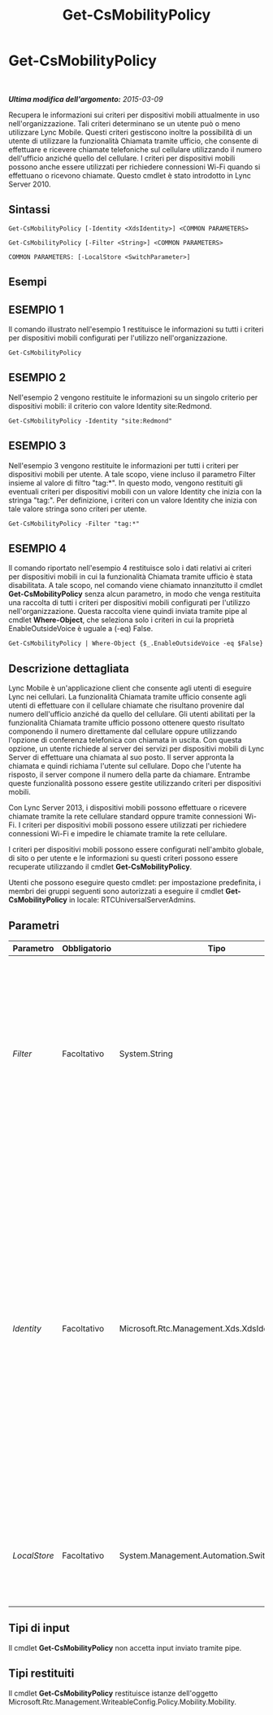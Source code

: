 ﻿---
title: Get-CsMobilityPolicy
TOCTitle: Get-CsMobilityPolicy
ms:assetid: 51ef83de-9cc2-4df8-b4f1-8d816b8de431
ms:mtpsurl: https://technet.microsoft.com/it-it/library/Hh690017(v=OCS.15)
ms:contentKeyID: 49300574
ms.date: 08/24/2015
mtps_version: v=OCS.15
ms.translationtype: HT
---

# Get-CsMobilityPolicy

 

_**Ultima modifica dell'argomento:** 2015-03-09_

Recupera le informazioni sui criteri per dispositivi mobili attualmente in uso nell'organizzazione. Tali criteri determinano se un utente può o meno utilizzare Lync Mobile. Questi criteri gestiscono inoltre la possibilità di un utente di utilizzare la funzionalità Chiamata tramite ufficio, che consente di effettuare e ricevere chiamate telefoniche sul cellulare utilizzando il numero dell'ufficio anziché quello del cellulare. I criteri per dispositivi mobili possono anche essere utilizzati per richiedere connessioni Wi-Fi quando si effettuano o ricevono chiamate. Questo cmdlet è stato introdotto in Lync Server 2010.

## Sintassi

    Get-CsMobilityPolicy [-Identity <XdsIdentity>] <COMMON PARAMETERS>

    Get-CsMobilityPolicy [-Filter <String>] <COMMON PARAMETERS>

    COMMON PARAMETERS: [-LocalStore <SwitchParameter>]

## Esempi

## ESEMPIO 1

Il comando illustrato nell'esempio 1 restituisce le informazioni su tutti i criteri per dispositivi mobili configurati per l'utilizzo nell'organizzazione.

    Get-CsMobilityPolicy

## ESEMPIO 2

Nell'esempio 2 vengono restituite le informazioni su un singolo criterio per dispositivi mobili: il criterio con valore Identity site:Redmond.

    Get-CsMobilityPolicy -Identity "site:Redmond"

## ESEMPIO 3

Nell'esempio 3 vengono restituite le informazioni per tutti i criteri per dispositivi mobili per utente. A tale scopo, viene incluso il parametro Filter insieme al valore di filtro "tag:\*". In questo modo, vengono restituiti gli eventuali criteri per dispositivi mobili con un valore Identity che inizia con la stringa "tag:". Per definizione, i criteri con un valore Identity che inizia con tale valore stringa sono criteri per utente.

    Get-CsMobilityPolicy -Filter "tag:*"

## ESEMPIO 4

Il comando riportato nell'esempio 4 restituisce solo i dati relativi ai criteri per dispositivi mobili in cui la funzionalità Chiamata tramite ufficio è stata disabilitata. A tale scopo, nel comando viene chiamato innanzitutto il cmdlet **Get-CsMobilityPolicy** senza alcun parametro, in modo che venga restituita una raccolta di tutti i criteri per dispositivi mobili configurati per l'utilizzo nell'organizzazione. Questa raccolta viene quindi inviata tramite pipe al cmdlet **Where-Object**, che seleziona solo i criteri in cui la proprietà EnableOutsideVoice è uguale a (-eq) False.

    Get-CsMobilityPolicy | Where-Object {$_.EnableOutsideVoice -eq $False}

## Descrizione dettagliata

Lync Mobile è un'applicazione client che consente agli utenti di eseguire Lync nei cellulari. La funzionalità Chiamata tramite ufficio consente agli utenti di effettuare con il cellulare chiamate che risultano provenire dal numero dell'ufficio anziché da quello del cellulare. Gli utenti abilitati per la funzionalità Chiamata tramite ufficio possono ottenere questo risultato componendo il numero direttamente dal cellulare oppure utilizzando l'opzione di conferenza telefonica con chiamata in uscita. Con questa opzione, un utente richiede al server dei servizi per dispositivi mobili di Lync Server di effettuare una chiamata al suo posto. Il server appronta la chiamata e quindi richiama l'utente sul cellulare. Dopo che l'utente ha risposto, il server compone il numero della parte da chiamare. Entrambe queste funzionalità possono essere gestite utilizzando criteri per dispositivi mobili.

Con Lync Server 2013, i dispositivi mobili possono effettuare o ricevere chiamate tramite la rete cellulare standard oppure tramite connessioni Wi-Fi. I criteri per dispositivi mobili possono essere utilizzati per richiedere connessioni Wi-Fi e impedire le chiamate tramite la rete cellulare.

I criteri per dispositivi mobili possono essere configurati nell'ambito globale, di sito o per utente e le informazioni su questi criteri possono essere recuperate utilizzando il cmdlet **Get-CsMobilityPolicy**.

Utenti che possono eseguire questo cmdlet: per impostazione predefinita, i membri dei gruppi seguenti sono autorizzati a eseguire il cmdlet **Get-CsMobilityPolicy** in locale: RTCUniversalServerAdmins.

## Parametri


<table>
<colgroup>
<col style="width: 25%" />
<col style="width: 25%" />
<col style="width: 25%" />
<col style="width: 25%" />
</colgroup>
<thead>
<tr class="header">
<th>Parametro</th>
<th>Obbligatorio</th>
<th>Tipo</th>
<th>Descrizione</th>
</tr>
</thead>
<tbody>
<tr class="odd">
<td><p><em>Filter</em></p></td>
<td><p>Facoltativo</p></td>
<td><p>System.String</p></td>
<td><p>Consente di utilizzare i caratteri jolly quando si indicano uno o più criteri da restituire. Per restituire, ad esempio, tutti i criteri configurati nell'ambito del sito, utilizzare la sintassi seguente:</p>
<p>-Filter &quot;site:*&quot;</p>
<p>Per restituire una raccolta di tutti i criteri per utente, utilizzare la sintassi seguente:</p>
<p>-Filter &quot;tag:*&quot;</p></td>
</tr>
<tr class="even">
<td><p><em>Identity</em></p></td>
<td><p>Facoltativo</p></td>
<td><p>Microsoft.Rtc.Management.Xds.XdsIdentity</p></td>
<td><p>Identificatore univoco del criterio per dispositivi mobili da restituire. Per fare riferimento al criterio globale, utilizzare la sintassi seguente:</p>
<p>-Identity global</p>
<p>Per fare riferimento a un criterio del sito, utilizzare una sintassi simile alla seguente:</p>
<p>-Identity site:Redmond</p>
<p>Per fare riferimento a un criterio per utente, utilizzare una sintassi simile alla seguente:</p>
<p>-Identity SalesDepartmentPolicy</p>
<p>Se questo parametro non è specificato, il cmdlet <strong>Get-CsMobilityPolicy</strong> restituisce una raccolta di tutti i criteri per dispositivi mobili in uso nell'organizzazione.</p></td>
</tr>
<tr class="odd">
<td><p><em>LocalStore</em></p></td>
<td><p>Facoltativo</p></td>
<td><p>System.Management.Automation.SwitchParameter</p></td>
<td><p>Recupera i dati relativi ai criteri per dispositivi mobili dalla replica locale dell'archivio di gestione centrale anziché dall'archivio di gestione centrale stesso.</p></td>
</tr>
</tbody>
</table>


## Tipi di input

Il cmdlet **Get-CsMobilityPolicy** non accetta input inviato tramite pipe.

## Tipi restituiti

Il cmdlet **Get-CsMobilityPolicy** restituisce istanze dell'oggetto Microsoft.Rtc.Management.WriteableConfig.Policy.Mobility.Mobility.

